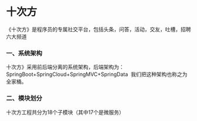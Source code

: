 # 十次方
《十次方》是程序员的专属社交平台，包括头条，问答，活动，交友，吐槽，招聘六大频道

### 一、系统架构

十次方》采用前后端分离的系统架构，后端架构为：
SpringBoot+SpringCloud+SpringMVC+SpringData  我们把这种架构也称之为全家桶。

### 二、模块划分

十次方工程共分为18个子模块（其中17个是微服务）
